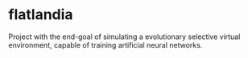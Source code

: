 # flatlandia
Project with the end-goal of simulating a evolutionary selective virtual environment, capable of training artificial neural networks.
